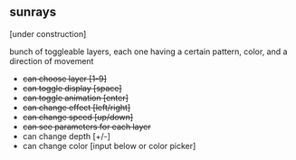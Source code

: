 ## sunrays

[under construction]

bunch of toggleable layers, each one having a certain pattern, color, and a direction of movement

- ~~can choose layer [1-9]~~
- ~~can toggle display [space]~~
- ~~can toggle animation [enter]~~
- ~~can change effect [left/right]~~
- ~~can change speed [up/down]~~
- ~~can see parameters for each layer~~
- can change depth [+/-]
- can change color [input below or color picker]
